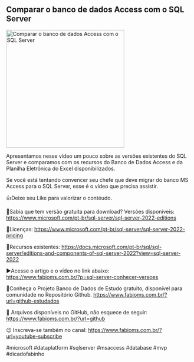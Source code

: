 ## Comparar o banco de dados Access com o SQL Server 

<img src="https://fabioms.com.br//uploads/youtube/Slide2.png" alt="Comparar o banco de dados Access com o SQL Server " title="SQL Server" width="320"/>

Apresentamos nesse vídeo um pouco sobre as versões existentes do SQL Server e comparamos com os recursos do Banco de Dados Access e da Planilha Eletrônica do Excel disponibilizados. 

Se você está tentando convencer seu chefe que deve migrar do banco MS Access para o SQL Server, esse é o vídeo que precisa assistir.

👍Deixe seu Like para valorizar o contéudo.

🔹Sabia que tem versão gratuita para download?
Versões disponíveis: https://www.microsoft.com/pt-br/sql-server/sql-server-2022-editions

🔹Licenças: https://www.microsoft.com/pt-br/sql-server/sql-server-2022-pricing

🔹Recursos existentes: https://docs.microsoft.com/pt-br/sql/sql-server/editions-and-components-of-sql-server-2022?view=sql-server-2022

▶️Acesse o artigo e o vídeo no link abaixo:   
https://www.fabioms.com.br/?p=sql-server-conhecer-versoes

🎁Conheça o Projeto Banco de Dados de Estudo gratuito, disponível para comunidade no Repositório Github.
https://www.fabioms.com.br/?url=github-estudados

📁 Arquivos disponíveis no GitHub, não esquece de seguir:
https://www.fabioms.com.br/?url=github

😉 Inscreva-se também no canal:
https://www.fabioms.com.br/?url=youtube-subscribe

#microsoft #dataplatform #sqlserver #msaccess #database #mvp #dicadofabinho 
